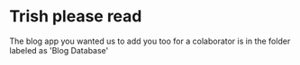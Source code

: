 # Trish please read
The blog app you wanted us to add you too for a colaborator is in the folder labeled as 'Blog Database'
